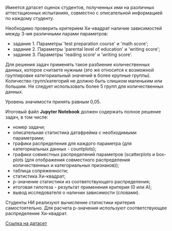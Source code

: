 Имеется датасет оценок студентов, полученных ими на различных аттестационных 
    испытаниях, совместно с описательной информацией по каждому студенту.
    
Необходимо проверить критерием Хи-квадрат наличие зависимостей между 3-мя различными парами 
параметров: 

* задание 1. Параметры 'test preparation course' и 'math score';
* задание 2. Параметры 'parental level of education' и 'writing score';
* задание 3. Параметры 'reading score' и 'writing score'.
    
Для решения задач применять такое разбиение количественных данных, которое считаете нужным 
(это же относится к возможной группировке категориальный значений в более крупные группы). 
Количество групп/категорий не должно быть слишком маленьким или большим. Не следует 
использовать более 5 групп для количественных данных.

Уровень значимости принять равным 0,05.
    
Итоговый файл **Jupyter Notebook** должен содержать полное решение задач, в том числе: 

* номер задачи;
* описательная статистика датафрейма с необходимыми параметрами;
* графики распределения для каждого параметра (для категориальных данных - countplots);
* графики совместных распределений параметров (scatterplots и box-plots (для отображения 
совместного распределения количественных и категориальных признаков));
* таблица сопряженности;
* статистика Хи-квадрат;
* p-значение статистики из соответствующего распределения;
* итоговая гипотеза - результат применения критерия (0 или А);
* вывод исследователя о наличии зависимости (словами).

Студенты НИ реализуют вычисление статистики критерия самостоятельно. Для расчета p-значения 
используют соответствующее распределение Хи-квадрат.

[Ссылка на датасет](https://www.kaggle.com/spscientist/students-performance-in-exams)